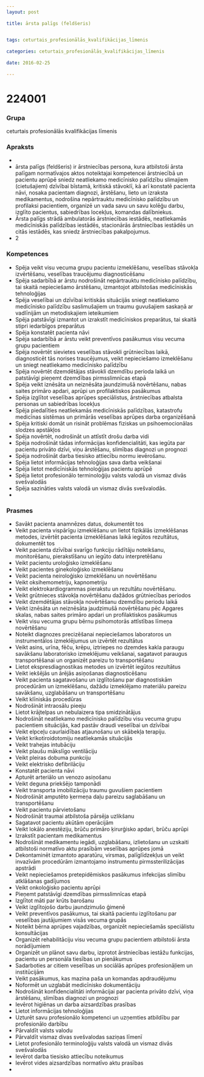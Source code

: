 ```yaml
---
layout: post
    
title: ārsta palīgs (feldšeris)

    
tags: ceturtais_profesionālās_kvalifikācijas_līmenis
    
categories: ceturtais_profesionālās_kvalifikācijas_līmenis
    
date: 2016-02-25
    
---
```

# 224001

### Grupa
ceturtais profesionālās kvalifikācijas līmenis


### Apraksts

* 
* ārsta palīgs (feldšeris) ir ārstniecības persona, kura atbilstoši ārsta palīgam normatīvajos aktos noteiktajai kompetencei ārstniecībā un pacientu aprūpē sniedz neatliekamo medicīnisko palīdzību slimajiem (cietušajiem) dzīvībai bīstamā, kritiskā stāvoklī, kā arī konstatē pacienta nāvi, nosaka pacientam diagnozi, ārstēšanu, lieto un izraksta medikamentus, nodrošina nepārtrauktu medicīnisko palīdzību un profilaksi pacientiem, organizē un vada savu un savu kolēģu darbu, izglīto pacientus, sabiedrības locekļus, komandas dalībniekus. 
* 	Ārsta palīgs strādā ambulatorās ārstniecības iestādēs, neatliekamās medicīniskās palīdzības iestādēs, stacionārās ārstniecības iestādēs un citās iestādēs, kas sniedz ārstniecības pakalpojumus. 
* 	2 

### Kompetences

* Spēja veikt visu vecuma grupu pacientu izmeklēšanu, veselības stāvokļa izvērtēšanu, veselības traucējumu diagnosticēšanu
* Spēja sadarbībā ar ārstu nodrošināt nepārtrauktu medicīnisko palīdzību, tai skaitā nepieciešamo ārstēšanu, izmantojot atbilstošas medicīniskās tehnoloģijas
* Spēja veselībai un dzīvībai kritiskās situācijās sniegt neatliekamo medicīnisko palīdzību saslimušajiem un traumu guvušajiem saskaņā ar vadlīnijām un metodiskajiem ieteikumiem
* Spēja patstāvīgi izmantot un izrakstīt medicīniskos preparātus, tai skaitā stipri iedarbīgos preparātus
* Spēja konstatēt pacienta nāvi
* Spēja sadarbībā ar ārstu veikt preventīvos pasākumus visu vecuma grupu pacientiem
* Spēja novērtēt sievietes veselības stāvokli grūtniecības laikā, diagnosticēt tās norises traucējumus, veikt nepieciešamo izmeklēšanu un sniegt neatliekamo medicīnisko palīdzību
* Spēja novērtēt dzemdētājas stāvokli dzemdību perioda laikā un patstāvīgi pieņemt dzemdības pirmsslimnīcas etapā
* Spēja veikt iznēsāta un neiznēsāta jaundzimušā novērtēšanu, nabas saites primāro apdari, aprūpi un profilaktiskos pasākumus
* Spēja izglītot veselības aprūpes speciālistus, ārstniecības atbalsta personas un sabiedrības locekļus
* Spēja piedalīties neatliekamās medicīniskās palīdzības, katastrofu medicīnas sistēmas un primārās veselības aprūpes darba organizēšanā
* Spēja kritiski domāt un risināt problēmas fiziskas un psihoemocionālas slodzes apstākļos
* Spēja novērtēt, nodrošināt un attīstīt drošu darba vidi
* Spēja nodrošināt tādas informācijas konfidencialitāti, kas iegūta par pacientu privāto dzīvi, viņu ārstēšanu, slimības diagnozi un prognozi
* Spēja nodrošināt darba tiesisko attiecību normu ievērošanu.
*  Spēja lietot informācijas tehnoloģijas sava darba veikšanai
* Spēja lietot medicīniskās tehnoloģijas pacientu aprūpē
* Spēja lietot profesionālo terminoloģiju valsts valodā un vismaz divās svešvalodās
* Spēja sazināties valsts valodā un vismaz divās svešvalodās.
* 

### Prasmes 
* Savākt pacienta anamnēzes datus, dokumentēt tos
* Veikt pacienta vispārīgu izmeklēšanu un lietot fizikālās izmeklēšanas metodes, izvērtēt pacienta izmeklēšanas laikā iegūtos rezultātus, dokumentēt tos
* Veikt pacienta dzīvībai svarīgo funkciju rādītāju noteikšanu, monitorēšanu, pierakstīšanu un iegūto datu interpretēšanu
* Veikt pacientu uroloģisko izmeklēšanu
* Veikt pacientes ginekoloģisko izmeklēšanu
* Veikt pacienta neiroloģisko izmeklēšanu un novērtēšanu
* Veikt oksihemometriju, kapnometriju
* Veikt elektrokardiogrammas pierakstu un rezultātu novērtēšanu.
*  Veikt grūtnieces stāvokļa novērtēšanu dažādos grūtniecības periodos
* Veikt dzemdētājas stāvokļa novērtēšanu dzemdību periodu laikā
* Veikt iznēsāta un neiznēsāta jaudzimušā novērtēšanu pēc Apgares skalas, nabas saites primāro apdari un profilaktiskos pasākumus
* Veikt visu vecuma grupu bērnu psihomotorās attīstības līmeņa novērtēšanu
* Noteikt diagnozes precizēšanai nepieciešamos laboratoros un instrumentālos izmeklējumus un izvērtēt rezultātus
* Veikt asins, urīna, fēču, krēpu, iztriepes no dzemdes kakla paraugu savākšanu laboratorisko izmeklējumu veikšanai, sagatavot paraugus transportēšanai un organizēt pareizu to transportēšanu
* Lietot ekspresdiagnostikas metodes un izvērtēt iegūtos rezultātus
* Veikt iekšējās un ārējās asiņošanas diagnosticēšanu
* Veikt pacienta sagatavošanu un izglītošanu par diagnostiskām procedūrām un izmeklēšanu, dažādu izmeklējamo materiālu pareizu savākšanu, uzglabāšanu un transportēšanu
* Veikt klīniskās procedūras
* Nodrošināt intraosālu pieeju
* Lietot krājtelpas un nebulaizera tipa smidzinātājus
* Nodrošināt neatliekamo medicīnisko palīdzību visu vecuma grupu pacientiem situācijās, kad pastāv draudi veselībai un dzīvībai
* Veikt elpceļu caurlaidības atjaunošanu un skābekļa terapiju.
*  Veikt krikotiroidotomiju neatliekamās situācijās
* Veikt trahejas intubāciju
* Veikt plaušu mākslīgo ventilāciju
* Veikt pleiras dobuma punkciju
* Veikt elektrisko defibrilāciju
* Konstatēt pacienta nāvi
* Apturēt arteriālo un venozo asiņošanu
* Veikt deguna priekšējo tamponādi
* Veikt transporta imobilizāciju traumu guvušiem pacientiem
* Nodrošināt amputēto ķermeņa daļu pareizu saglabāšanu un transportēšanu
* Veikt pacientu pārvietošanu
* Nodrošināt traumai atbilstoša pārsēja uzlikšanu
* Sagatavot pacientu akūtām operācijām
* Veikt lokālo anestēziju, brūču primāro ķirurģisko apdari, brūču aprūpi
* Izrakstīt pacientam medikamentus
* Nodrošināt medikamentu iegādi, uzglabāšanu, izlietošanu un uzskaiti atbilstoši normatīvo aktu prasībām veselības aprūpes jomā
* Dekontaminēt izmantoto aparatūru, virsmas, palīglīdzekļus un veikt invazīvām procedūrām izmantojamo instrumentu pirmssterilizācijas apstrādi
* Veikt nepieciešamos pretepidēmiskos pasākumus infekcijas slimību atklāšanas gadījumos
* Veikt onkoloģisko pacientu aprūpi
* Pieņemt patstāvīgi dzemdības pirmsslimnīcas etapā
* Izglītot māti par krūts barošanu
* Veikt izglītojošo darbu jaundzimušo ģimenē
* Veikt preventīvos pasākumus, tai skaitā pacientu izglītošanu par veselības jautājumiem visās vecuma grupās
* Noteikt bērna aprūpes vajadzības, organizēt nepieciešamās speciālistu konsultācijas
* Organizēt rehabilitāciju visu vecuma grupu pacientiem atbilstoši ārsta norādījumiem
* Organizēt un plānot savu darbu, izprotot ārstniecības iestāžu funkcijas, pacientu un personāla tiesības un pienākumus
* Sadarboties ar citiem veselības un sociālās aprūpes profesionāļiem un institūcijām
* Veikt pasākumus, kas mazina paša un komandas apdraudējumu
* Noformēt un uzglabāt medicīnisko dokumentāciju
* Nodrošināt konfidencialitāti informācijai par pacienta privāto dzīvi, viņa ārstēšanu, slimības diagnozi un prognozi
* Ievērot higiēnas un darba aizsardzības prasības
* Lietot informācijas tehnoloģijas
* Uzturēt savu profesionālo kompetenci un uzņemties atbildību par profesionālo darbību
* Pārvaldīt valsts valodu
* Pārvaldīt vismaz divas svešvalodas saziņas līmenī
* Lietot profesionālo terminoloģiju valsts valodā un vismaz divās svešvalodās
* Ievērot darba tiesisko attiecību noteikumus
* Ievērot vides aizsardzības normatīvo aktu prasības
* 